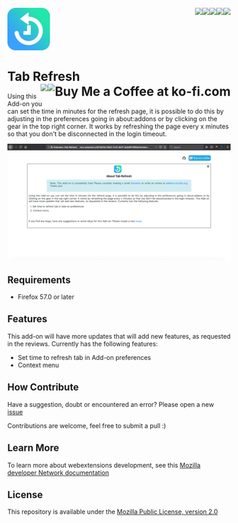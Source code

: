 [<img align="right" src="https://img.shields.io/github/issues/jhonatasrm/tab-refresh.svg">](https://github.com/jhonatasrm/tab-refresh/issues)
[<img align="right" src="https://img.shields.io/github/license/jhonatasrm/tab-refresh.svg">](https://github.com/jhonatasrm/tab-refresh/blob/master/LICENSE)
[<img align="right" src="https://img.shields.io/github/forks/jhonatasrm/tab-refresh.svg">]()
[<img align="right" src="https://img.shields.io/github/stars/jhonatasrm/tab-refresh.svg">]()
[<img align="right" src="https://img.shields.io/github/release/jhonatasrm/tab-refresh.svg">](https://github.com/jhonatasrm/tab-refresh/releases)


![Tab Refresh](/src/res/icons/icon@2x.png)
# Tab Refresh <a href='https://ko-fi.com/S6S5S3WU' target='_blank'><img align="right" height='36' style='border:0px;height:36px;' src='https://az743702.vo.msecnd.net/cdn/kofi1.png?v=0' border='0' alt='Buy Me a Coffee at ko-fi.com'/></a>[<img align="right" src="https://addons.cdn.mozilla.net/static/img/addons-buttons/AMO-button_2.png">](https://addons.mozilla.org/en-US/firefox/addon/Tab-Refresh/)

Using this Add-on you can set the time in minutes for the refresh page, it is possible to do this by adjusting in the preferences going in about:addons or by clicking on the gear in the top right corner. It works by refreshing the page every x minutes so that you don't be disconnected in the login timeout.

![Tab Refresh Screenshot](tab-refresh.gif)

## Requirements
* Firefox 57.0 or later

## Features
This add-on will have more updates that will add new features, as requested in the reviews. Currently has the following features:
* Set time to refresh tab in Add-on preferences
* Context menu

## How Contribute
Have a suggestion, doubt or encountered an error? Please open a new [issue](https://github.com/jhonatasrm/tab-refresh/issues)

Contributions are welcome, feel free to submit a pull :)

## Learn More 
To learn more about webextensions development, see this [Mozilla developer Network documentation](https://developer.mozilla.org/en-US/Add-ons/WebExtensions)

## License
This repository is available under the [Mozilla Public License, version 2.0](https://github.com/jhonatasrm/tab-refresh/blob/master/LICENSE)

